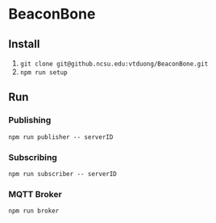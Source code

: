 # BeaconBone

## Install

1. `git clone git@github.ncsu.edu:vtduong/BeaconBone.git`
2. `npm run setup`

## Run

### Publishing

`npm run publisher -- serverID`

### Subscribing

`npm run subscriber -- serverID`

### MQTT Broker

`npm run broker`
